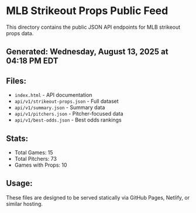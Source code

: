 # MLB Strikeout Props Public Feed

This directory contains the public JSON API endpoints for MLB strikeout props data.

## Generated: Wednesday, August 13, 2025 at 04:18 PM EDT

## Files:
- `index.html` - API documentation
- `api/v1/strikeout-props.json` - Full dataset
- `api/v1/summary.json` - Summary data
- `api/v1/pitchers.json` - Pitcher-focused data  
- `api/v1/best-odds.json` - Best odds rankings

## Stats:
- Total Games: 15
- Total Pitchers: 73
- Games with Props: 10

## Usage:
These files are designed to be served statically via GitHub Pages, Netlify, or similar hosting.
